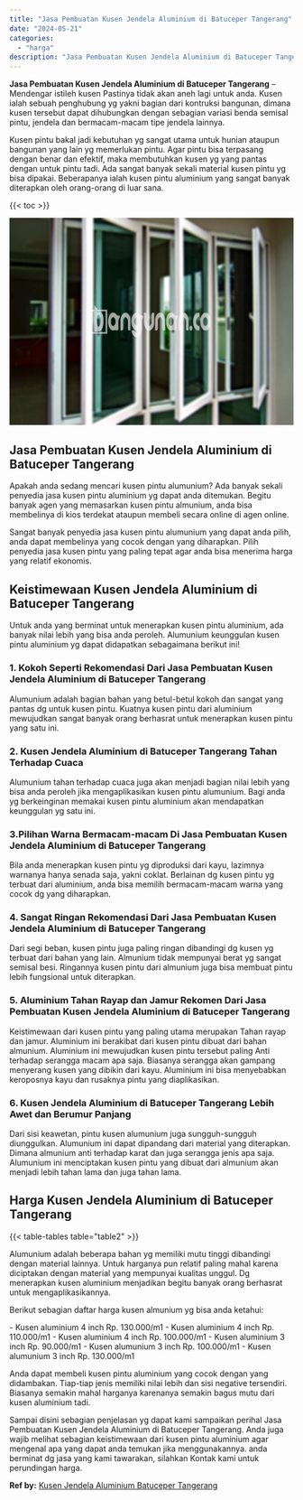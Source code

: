 ```yaml
---
title: "Jasa Pembuatan Kusen Jendela Aluminium di Batuceper Tangerang"
date: "2024-05-21"
categories: 
  - "harga"
description: "Jasa Pembuatan Kusen Jendela Aluminium di Batuceper Tangerang. Sampai disini sebagian penjelasan yg dapat kami sampaikan perihal Jasa Pembuatan Kusen Jendela..."
---
```


**Jasa Pembuatan Kusen Jendela Aluminium di Batuceper Tangerang** – Mendengar istileh kusen Pastinya tidak akan aneh lagi untuk anda. Kusen ialah sebuah penghubung yg yakni bagian dari kontruksi bangunan, dimana kusen tersebut dapat dihubungkan dengan sebagian variasi benda semisal pintu, jendela dan bermacam-macam tipe jendela lainnya.

Kusen pintu bakal jadi kebutuhan yg sangat utama untuk hunian ataupun bangunan yang lain yg memerlukan pintu. Agar pintu bisa terpasang dengan benar dan efektif, maka membutuhkan kusen yg yang pantas dengan untuk pintu tadi. Ada sangat banyak sekali material kusen pintu yg bisa dipakai. Beberapanya ialah kusen pintu aluminium yang sangat banyak diterapkan oleh orang-orang di luar sana.

{{< toc >}}

![Jasa Pembuatan Kusen Jendela Aluminium di Batuceper Tangerang](/images/harga-kusen-jendela-alumunium-42.png)

## Jasa Pembuatan Kusen Jendela Aluminium di Batuceper Tangerang

Apakah anda sedang mencari kusen pintu alumunium? Ada banyak sekali penyedia jasa kusen pintu aluminium yg dapat anda ditemukan. Begitu banyak agen yang memasarkan kusen pintu almunium, anda bisa membelinya di kios terdekat ataupun membeli secara online di agen online.

Sangat banyak penyedia jasa kusen pintu alumunium yang dapat anda pilih, anda dapat membelinya yang cocok dengan yang diharapkan. Pilih penyedia jasa kusen pintu yang paling tepat agar anda bisa menerima harga yang relatif ekonomis.

## Keistimewaan Kusen Jendela Aluminium di Batuceper Tangerang

Untuk anda yang berminat untuk menerapkan kusen pintu aluminium, ada banyak nilai lebih yang bisa anda peroleh. Alumunium keunggulan kusen pintu aluminium yg dapat didapatkan sebagaimana berikut ini!

### 1\. Kokoh Seperti Rekomendasi Dari Jasa Pembuatan Kusen Jendela Aluminium di Batuceper Tangerang

Alumunium adalah bagian bahan yang betul-betul kokoh dan sangat yang pantas dg untuk kusen pintu. Kuatnya kusen pintu dari aluminium mewujudkan sangat banyak orang berhasrat untuk menerapkan kusen pintu yang satu ini.

### 2\. Kusen Jendela Aluminium di Batuceper Tangerang Tahan Terhadap Cuaca

Alumunium tahan terhadap cuaca juga akan menjadi bagian nilai lebih yang bisa anda peroleh jika mengaplikasikan kusen pintu alumunium. Bagi anda yg berkeinginan memakai kusen pintu aluminium akan mendapatkan keunggulan yg satu ini.

### 3.Pilihan Warna Bermacam-macam Di Jasa Pembuatan Kusen Jendela Aluminium di Batuceper Tangerang

Bila anda menerapkan kusen pintu yg diproduksi dari kayu, lazimnya warnanya hanya senada saja, yakni coklat. Berlainan dg kusen pintu yg terbuat dari aluminium, anda bisa memilih bermacam-macam warna yang cocok dg yang diharapkan.

### 4\. Sangat Ringan Rekomendasi Dari Jasa Pembuatan Kusen Jendela Aluminium di Batuceper Tangerang

Dari segi beban, kusen pintu juga paling ringan dibandingi dg kusen yg terbuat dari bahan yang lain. Almunium tidak mempunyai berat yg sangat semisal besi. Ringannya kusen pintu dari almunium juga bisa membuat pintu lebih fungsional untuk diterapkan.

### 5\. Aluminium Tahan Rayap dan Jamur Rekomen Dari Jasa Pembuatan Kusen Jendela Aluminium di Batuceper Tangerang

Keistimewaan dari kusen pintu yang paling utama merupakan Tahan rayap dan jamur. Aluminium ini berakibat dari kusen pintu dibuat dari bahan almunium. Aluminium ini mewujudkan kusen pintu tersebut paling Anti terhadap serangga macam apa saja. Biasanya serangga akan gampang menyerang kusen yang dibikin dari kayu. Aluminium ini bisa menyebabkan keroposnya kayu dan rusaknya pintu yang diaplikasikan.

### 6\. Kusen Jendela Aluminium di Batuceper Tangerang Lebih Awet dan Berumur Panjang

Dari sisi keawetan, pintu kusen alumunium juga sungguh-sungguh diunggulkan. Alumunium ini dapat dipandang dari material yang diterapkan. Dimana almunium anti terhadap karat dan juga serangga jenis apa saja. Alumunium ini menciptakan kusen pintu yang dibuat dari almunium akan menjadi lebih tahan lama dan juga tahan lama.

## Harga Kusen Jendela Aluminium di Batuceper Tangerang

{{< table-tables table="table2" >}}

Alumunium adalah beberapa bahan yg memiliki mutu tinggi dibandingi dengan material lainnya. Untuk harganya pun relatif paling mahal karena diciptakan dengan material yang mempunyai kualitas unggul. Dg menerapkan kusen aluminium menjadikan begitu banyak orang berhasrat untuk mengaplikasikannya.

Berikut sebagian daftar harga kusen almunium yg bisa anda ketahui:

\- Kusen aluminium 4 inch Rp. 130.000/m1 - Kusen aluminium 4 inch Rp. 110.000/m1 - Kusen aluminium 4 inch Rp. 100.000/m1 - Kusen aluminium 3 inch Rp. 90.000/m1 - Kusen alumunium 3 inch Rp. 100.000/m1 - Kusen alumunium 3 inch Rp. 130.000/m1

Anda dapat membeli kusen pintu aluminium yang cocok dengan yang didambakan. Tiap-tiap jenis memiliki nilai lebih dan sisi negative tersendiri. Biasanya semakin mahal harganya karenanya semakin bagus mutu dari kusen aluminium tadi.

Sampai disini sebagian penjelasan yg dapat kami sampaikan perihal Jasa Pembuatan Kusen Jendela Aluminium di Batuceper Tangerang. Anda juga wajib melihat sebagian keistimewaan dari kusen pintu aluminium agar mengenal apa yang dapat anda temukan jika menggunakannya. anda berminat dg jasa yang kami tawarakan, silahkan Kontak kami untuk perundingan harga.

**Ref by:** [Kusen Jendela Aluminium Batuceper Tangerang](https://id.wikipedia.org/wiki/Kusen)
